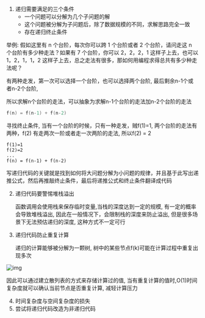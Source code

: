 1. 递归需要满足的三个条件
   - 一个问题可以分解为几个子问题的解
   - 这个问题被分解为子问题后，除了数据规模的不同，求解思路完全一致
   - 存在递归终止条件



举例: 假如这里有 n 个台阶，每次你可以跨 1 个台阶或者 2 个台阶，请问走这 n 个台阶有多少种走法？如果有 7 个台阶，你可以 2，2，2，1 这样子上去，也可以 1，2，1，1，2 这样子上去，总之走法有很多，那如何用编程求得总共有多少种走法呢？

有两种走发，第一次可以选择一个台阶，也可以选择两个台阶, 最后剩余n-1个或者n-2个台阶,

所以求解n个台阶的走法，可以抽象为求解n-1个台阶的走法加n-2个台阶的走法

```go
f(n) = f(n-1) + f(n-2)
```

寻找终止条件, 当有一个台阶的时候，只有一种走发，贼f(1)=1, 两个台阶的走法有两种，f(2) 有走两次一阶或者走一次两阶的走法, 所以f(2) = 2

```
f(1)=1
f(2)=2
...
f(n) = f(n-1) + f(n-2)
```

写递归代码的关键就是找到如何将大问题分解为小问题的规律，并且基于此写出递推公式，然后再推敲终止条件，最后将递推公式和终止条件翻译成代码

2. 递归代码要警惕堆栈溢出

   函数调用会使用栈来保存临时变量,当栈的深度达到一定的规模, 有一定的概率会导致堆栈溢出, 因此在一般情况下，会限制栈的深度来防止溢出, 但是很多场景下无法预估递归的深度, 这种方式不一定可行

3. 递归代码防止重复计算

   递归的计算能够被分解为一颗树, 树中的某些节点f(k)可能在计算过程中重复出现多次

![img](https://static001.geekbang.org/resource/image/e7/bf/e7e778994e90265344f6ac9da39e01bf.jpg)

因此可以通过建立散列表的方式来存储计算过的值, 当有重复计算的值时,O(1)时间复杂度就可以确认当前节点是否重复计算, 减轻计算压力

4. 时间复杂度与空间复杂度的损失
5. 尝试将递归代码改造为非递归代码